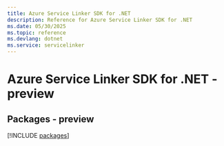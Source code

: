 ```yaml
---
title: Azure Service Linker SDK for .NET
description: Reference for Azure Service Linker SDK for .NET
ms.date: 05/30/2025
ms.topic: reference
ms.devlang: dotnet
ms.service: servicelinker
---
```

# Azure Service Linker SDK for .NET - preview
## Packages - preview
[!INCLUDE [packages](service-linker-index.md)]